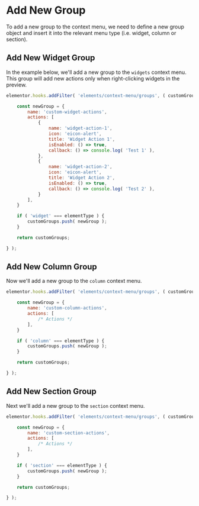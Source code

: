 # Add New Group

<Badge type="tip" vertical="top" text="Elementor Core" /> <Badge type="warning" vertical="top" text="Basic" />

To add a new group to the context menu, we need to define a new group object and insert it into the relevant menu type (i.e. widget, column or section).

## Add New Widget Group

In the example below, we'll add a new group to the `widgets` context menu. This group will add new actions only when right-clicking widgets in the preview.

```js
elementor.hooks.addFilter( 'elements/context-menu/groups', ( customGroups, elementType ) => {

	const newGroup = {
		name: 'custom-widget-actions',
		actions: [
			{
				name: 'widget-action-1',
				icon: 'eicon-alert',
				title: 'Widget Action 1',
				isEnabled: () => true,
				callback: () => console.log( 'Test 1' ),
			},
			{
				name: 'widget-action-2',
				icon: 'eicon-alert',
				title: 'Widget Action 2',
				isEnabled: () => true,
				callback: () => console.log( 'Test 2' ),
			}
        ],
	}

	if ( 'widget' === elementType ) {
		customGroups.push( newGroup );
	}

	return customGroups;

} );
```

## Add New Column Group

Now we'll add a new group to the `column` context menu.

```js
elementor.hooks.addFilter( 'elements/context-menu/groups', ( customGroups, elementType ) => {

	const newGroup = {
		name: 'custom-column-actions',
		actions: [
			/* Actions */
		],
	}

	if ( 'column' === elementType ) {
		customGroups.push( newGroup );
	}

	return customGroups;

} );
```

## Add New Section Group

Next we'll add a new group to the `section` context menu.

```js
elementor.hooks.addFilter( 'elements/context-menu/groups', ( customGroups, elementType ) => {

	const newGroup = {
		name: 'custom-section-actions',
		actions: [
			/* Actions */
		],
	}

	if ( 'section' === elementType ) {
		customGroups.push( newGroup );
	}

	return customGroups;

} );
```
